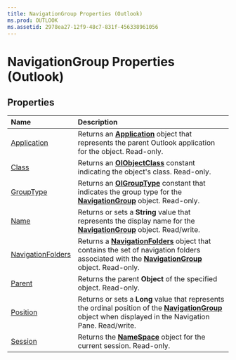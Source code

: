 ```yaml
---
title: NavigationGroup Properties (Outlook)
ms.prod: OUTLOOK
ms.assetid: 2978ea27-12f9-48c7-831f-456338961056
---
```



# NavigationGroup Properties (Outlook)

## Properties



|**Name**|**Description**|
|:-----|:-----|
|[Application](navigationgroup-application-property-outlook.md)|Returns an  **[Application](application-object-outlook.md)** object that represents the parent Outlook application for the object. Read-only.|
|[Class](navigationgroup-class-property-outlook.md)|Returns an  **[OlObjectClass](olobjectclass-enumeration-outlook.md)** constant indicating the object's class. Read-only.|
|[GroupType](navigationgroup-grouptype-property-outlook.md)|Returns an  **[OlGroupType](olgrouptype-enumeration-outlook.md)** constant that indicates the group type for the **[NavigationGroup](navigationgroup-object-outlook.md)** object. Read-only.|
|[Name](navigationgroup-name-property-outlook.md)|Returns or sets a  **String** value that represents the display name for the **[NavigationGroup](navigationgroup-object-outlook.md)** object. Read/write.|
|[NavigationFolders](navigationgroup-navigationfolders-property-outlook.md)|Returns a  **[NavigationFolders](navigationfolders-object-outlook.md)** object that contains the set of navigation folders associated with the **[NavigationGroup](navigationgroup-object-outlook.md)** object. Read-only.|
|[Parent](navigationgroup-parent-property-outlook.md)|Returns the parent  **Object** of the specified object. Read-only.|
|[Position](navigationgroup-position-property-outlook.md)|Returns or sets a  **Long** value that represents the ordinal position of the **[NavigationGroup](navigationgroup-object-outlook.md)** object when displayed in the Navigation Pane. Read/write.|
|[Session](navigationgroup-session-property-outlook.md)|Returns the  **[NameSpace](namespace-object-outlook.md)** object for the current session. Read-only.|

